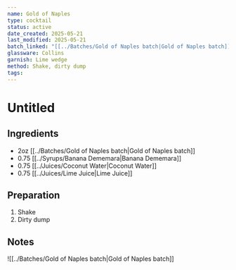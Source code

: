 ```yaml
---
name: Gold of Naples
type: cocktail
status: active
date_created: 2025-05-21
last_modified: 2025-05-21
batch_linked: "[[../Batches/Gold of Naples batch|Gold of Naples batch]]"
glassware: Collins
garnish: Lime wedge
method: Shake, dirty dump
tags:
---
```


# Untitled

## Ingredients
- 2oz [[../Batches/Gold of Naples batch|Gold of Naples batch]]
- 0.75 [[../Syrups/Banana Dememara|Banana Dememara]]
- 0.75 [[../Juices/Coconut Water|Coconut Water]]
- 0.75 [[../Juices/Lime Juice|Lime Juice]]

## Preparation
1. Shake
2. Dirty dump

## Notes


![[../Batches/Gold of Naples batch|Gold of Naples batch]]
